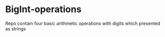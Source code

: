 # BigInt-operations
Repo contain four basic arithmetic operations with digits which presented as strings
